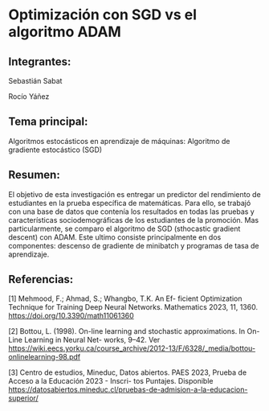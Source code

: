 # Optimización con SGD vs el algoritmo ADAM

## Integrantes:

Sebastián Sabat

Rocío Yáñez

## Tema principal:

Algoritmos estocásticos en aprendizaje de máquinas: Algoritmo de gradiente estocástico (SGD)

## Resumen:

El objetivo de esta investigación es entregar un predictor del rendimiento de estudiantes 
en la prueba específica de matemáticas. Para ello,
se trabajó con una base de
datos que contenía los resultados en todas las pruebas y
características sociodemográficas de los estudiantes de la
promoción. Mas particularmente, se comparo el algoritmo de
SGD (sthocastic gradient descent) con ADAM. Este ultimo
consiste principalmente en dos componentes: descenso de 
gradiente de minibatch y programas de tasa de aprendizaje.

## Referencias:

[1] Mehmood, F.; Ahmad, S.; Whangbo, T.K. An Ef-
ficient Optimization Technique for Training Deep
Neural Networks. Mathematics 2023, 11, 1360.
https://doi.org/10.3390/math11061360

[2] Bottou, L. (1998). On-line learning and stochastic
approximations. In On-Line Learning in Neural Net-
works, 9–42. Ver 
https://wiki.eecs.yorku.ca/course_archive/2012-13/F/6328/_media/bottou-onlinelearning-98.pdf

[3] Centro de estudios, Mineduc, Datos abiertos. PAES
2023, Prueba de Acceso a la Educación 2023 - Inscri-
tos Puntajes. Disponible https://datosabiertos.mineduc.cl/pruebas-de-admision-a-la-educacion-superior/
